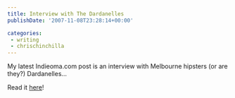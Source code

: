 ```yaml
---
title: Interview with The Dardanelles
publishDate: '2007-11-08T23:28:14+00:00'

categories:
 - writing
 - chrischinchilla
---
```


My latest Indieoma.com post is an interview with Melbourne hipsters (or are they?) Dardanelles...

Read it <a href="https://www.indieoma.com/public_journal.php?d=496e05e1aea0a9c4655800e8a7b9ea28" target="_new">here</a>!
